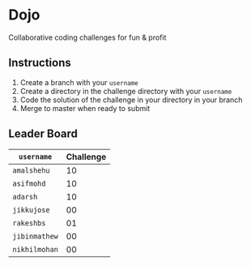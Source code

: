 # Dojo

Collaborative coding challenges for fun & profit

## Instructions

1. Create a branch with your `username`
2. Create a directory in the challenge directory with your `username`
3. Code the solution of the challenge in your directory in your branch
4. Merge to master when ready to submit

## Leader Board

`username`    | Challenge
------------- | ---------
`amalshehu`   | 10
`asifmohd`    | 10
`adarsh`      | 10
`jikkujose`   | 00
`rakeshbs`    | 01
`jibinmathew` | 00
`nikhilmohan` | 00
